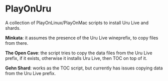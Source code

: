 # PlayOnUru
A collection of PlayOnLinux/PlayOnMac scripts to install Uru Live and shards.

<b>Minkata</b>: it assumes the presence of the Uru Live wineprefix, to copy files from there.

<b>The Open Cave</b>: the script tries to copy the data files from the Uru Live prefix, if it exists, otherwise it installs Uru Live, then TOC on top of it.

<b>Gehn Shard</b>: works as the TOC script, but currently has issues copying data from the Uru Live prefix.
